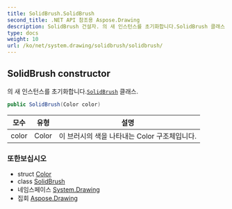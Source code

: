 ```yaml
---
title: SolidBrush.SolidBrush
second_title: .NET API 참조용 Aspose.Drawing
description: SolidBrush 건설자. 의 새 인스턴스를 초기화합니다.SolidBrush 클래스.
type: docs
weight: 10
url: /ko/net/system.drawing/solidbrush/solidbrush/
---
```

## SolidBrush constructor

의 새 인스턴스를 초기화합니다.[`SolidBrush`](../) 클래스.

```csharp
public SolidBrush(Color color)
```

| 모수 | 유형 | 설명 |
| --- | --- | --- |
| color | Color | 이 브러시의 색을 나타내는 Color 구조체입니다. |

### 또한보십시오

* struct [Color](../../color/)
* class [SolidBrush](../)
* 네임스페이스 [System.Drawing](../../solidbrush/)
* 집회 [Aspose.Drawing](../../../)


